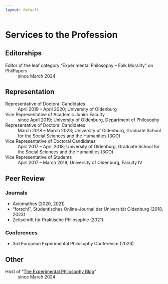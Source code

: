```yaml
---
layout: default
---
```


# Services to the Profession

## Editorships

<dl>
   <dt>Editor of the leaf category “Experimental Philosophy – Folk Morality” on PhilPapers</dt>
      <dd>since March 2024</dd>
</dl>

## Representation

<dl>
   <dt>Representative of Doctoral Candidates</dt>
      <dd>April 2019 – April 2020; University of Oldenburg</dd>
   <dt>Vice Representative of Academic Junior Faculty</dt>
      <dd>since April 2019; University of Oldenburg, Department of Philosophy</dd>
   <dt>Representative of Doctoral Candidates</dt>
      <dd>March 2018 – March 2023; University of Oldenburg, Graduate School for the Social Sciences and the Humanities (3GO)</dd>
   <dt>Vice Representative of Doctoral Candidates</dt>
      <dd>April 2017 – April 2018; University of Oldenburg, Graduate School for the Social Sciences and the Humanities (3GO)</dd>
   <dt>Vice Representative of Students</dt>
      <dd>April 2017 – March 2018; University of Oldenburg, Faculty IV</dd>
</dl>

## Peer Review

### Journals

+ Axiomathes (2020, 2021)
+ “forsch!”, Studentisches Online-Journal der Universität Oldenburg (2018, 2023)
+ Zeitschrift für Praktische Philosophie (2021)

### Conferences

+ 3rd European Experimental Philosophy Conference (2023)

## Other

<dl>
   <dt>Host of “<a href="http://xphi.net/">The Experimental Philosophy Blog</a>”</dt>
      <dd>since March 2024</dd>
</dl>
